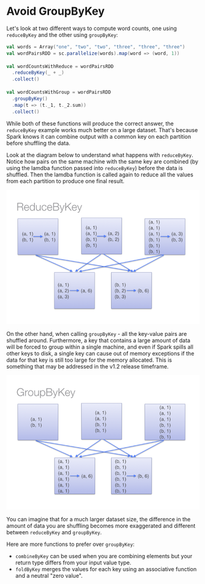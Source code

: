 # Avoid GroupByKey

Let's look at two different ways to compute word counts, one using `reduceByKey` and the other using `groupByKey`:

```scala
val words = Array("one", "two", "two", "three", "three", "three")
val wordPairsRDD = sc.parallelize(words).map(word => (word, 1))

val wordCountsWithReduce = wordPairsRDD
  .reduceByKey(_ + _)
  .collect()

val wordCountsWithGroup = wordPairsRDD
  .groupByKey()
  .map(t => (t._1, t._2.sum))
  .collect()
```

While both of these functions will produce the correct answer, the `reduceByKey` example works much better on a large dataset.  That's because Spark knows it can combine output with a common key on each partition before shuffling the data.

Look at the diagram below to understand what happens with `reduceByKey`.  Notice how pairs on the same machine with the same key are combined (by using the lamdba function passed into `reduceByKey`) before the data is shuffled.  Then the lamdba function is called again to reduce all the values from each partition to produce one final result.

![ReduceByKey](../images/reduce_by.png)


On the other hand, when calling `groupByKey` - all the key-value pairs are shuffled around. Furthermore, a key that contains a large amount of data will be forced to group within a single machine, and even if Spark spills all other keys to disk, a single key can cause out of memory exceptions if the data for that key is still too large for the memory allocated. This is something that may be addressed in the v1.2 release timeframe.

![GroupByKey](../images/group_by.png)

You can imagine that for a much larger dataset size, the difference in the amount of data you are shuffling becomes more exaggerated and different between `reduceByKey` and `groupByKey`.

Here are more functions to prefer over `groupByKey`:

* `combineByKey` can be used when you are combining elements but your return type differs from your input value type.
* `foldByKey` merges the values for each key using an associative function and a neutral "zero value".



